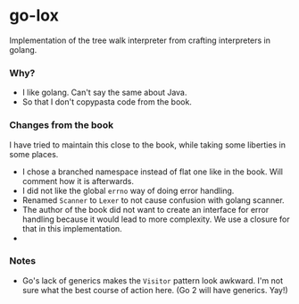 # go-lox

Implementation of the tree walk interpreter from crafting interpreters in golang.

### Why?

- I like golang. Can't say the same about Java.
- So that I don't copypasta code from the book.


### Changes from the book

I have tried to maintain this close to the book, while taking some liberties in some places.

- I chose a branched namespace instead of flat one like in the book. Will comment how it is afterwards.
- I did not like the global `errno` way of doing error handling.
- Renamed `Scanner` to `Lexer` to not cause confusion with golang scanner.
- The author of the book did not want to create an interface for error handling because it would lead to more complexity. We use a closure for that in this implementation.
-

### Notes

- Go's lack of generics makes the `Visitor` pattern look awkward. I'm not sure what the best course of action here. (Go 2 will have generics. Yay!)

